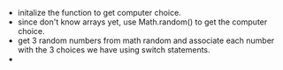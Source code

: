 - initalize the function to get computer choice.
- since don't know arrays yet, use Math.random() to get the computer choice.
- get 3 random numbers from math random and associate each number with the 3 choices we have using switch statements.
-
